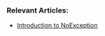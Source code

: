 ### Relevant Articles:
- [Introduction to NoException](http://www.baeldung.com/introduction-to-noexception)
